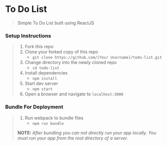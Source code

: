 # To Do List

> Simple To Do List built using ReactJS

### Setup Instructions

> 1. Fork this repo
> 1. Clone your forked copy of this repo
>    - `git clone https://github.com/[Your Username]/todo-list.git`
> 1. Change directory into the newly cloned repo
>    - `cd todo-list`
> 1. Install dependencies 
>    - `npm install`
> 1. Start dev server
>    - `npm start`
> 1. Open a browser and navigate to `localhost:3000` 

### Bundle For Deployment

> 1. Run webpack to bundle files
>    - `npm run bundle`
> 
> **NOTE:** *After bundling you can not directly run your app locally. You must run your app from the root directory of a server.*
